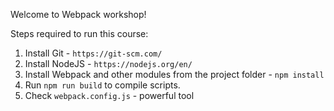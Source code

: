 Welcome to Webpack workshop!

Steps required to run this course:

1. Install Git - `https://git-scm.com/`
2. Install NodeJS - `https://nodejs.org/en/`
3. Install Webpack and other modules from the project folder - `npm install`
4. Run `npm run build` to compile scripts.
5. Check `webpack.config.js` - powerful tool
